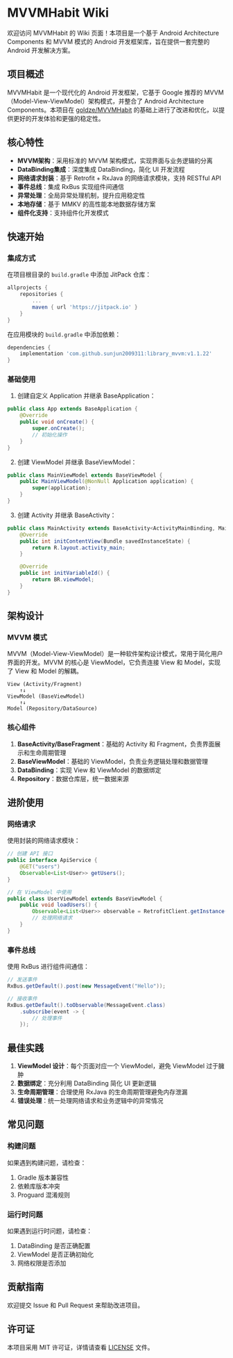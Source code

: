 # MVVMHabit Wiki

欢迎访问 MVVMHabit 的 Wiki 页面！本项目是一个基于 Android Architecture Components 和 MVVM 模式的 Android 开发框架库，旨在提供一套完整的 Android 开发解决方案。

## 项目概述

MVVMHabit 是一个现代化的 Android 开发框架，它基于 Google 推荐的 MVVM（Model-View-ViewModel）架构模式，并整合了 Android Architecture Components。本项目在 [goldze/MVVMHabit](https://github.com/goldze/MVVMHabit) 的基础上进行了改进和优化，以提供更好的开发体验和更强的稳定性。

## 核心特性

- **MVVM架构**：采用标准的 MVVM 架构模式，实现界面与业务逻辑的分离
- **DataBinding集成**：深度集成 DataBinding，简化 UI 开发流程
- **网络请求封装**：基于 Retrofit + RxJava 的网络请求模块，支持 RESTful API
- **事件总线**：集成 RxBus 实现组件间通信
- **异常处理**：全局异常处理机制，提升应用稳定性
- **本地存储**：基于 MMKV 的高性能本地数据存储方案
- **组件化支持**：支持组件化开发模式

## 快速开始

### 集成方式

在项目根目录的 `build.gradle` 中添加 JitPack 仓库：

```gradle
allprojects {
    repositories {
        ...
        maven { url 'https://jitpack.io' }
    }
}
```

在应用模块的 `build.gradle` 中添加依赖：

```gradle
dependencies {
    implementation 'com.github.sunjun2009311:library_mvvm:v1.1.22'
}
```

### 基础使用

1. 创建自定义 Application 并继承 BaseApplication：

```java
public class App extends BaseApplication {
    @Override
    public void onCreate() {
        super.onCreate();
        // 初始化操作
    }
}
```

2. 创建 ViewModel 并继承 BaseViewModel：

```java
public class MainViewModel extends BaseViewModel {
    public MainViewModel(@NonNull Application application) {
        super(application);
    }
}
```

3. 创建 Activity 并继承 BaseActivity：

```java
public class MainActivity extends BaseActivity<ActivityMainBinding, MainViewModel> {
    @Override
    public int initContentView(Bundle savedInstanceState) {
        return R.layout.activity_main;
    }

    @Override
    public int initVariableId() {
        return BR.viewModel;
    }
}
```

## 架构设计

### MVVM 模式

MVVM（Model-View-ViewModel）是一种软件架构设计模式，常用于简化用户界面的开发。MVVM 的核心是 ViewModel，它负责连接 View 和 Model，实现了 View 和 Model 的解耦。

```
View (Activity/Fragment) 
    ↑↓
ViewModel (BaseViewModel)
    ↑↓
Model (Repository/DataSource)
```

### 核心组件

1. **BaseActivity/BaseFragment**：基础的 Activity 和 Fragment，负责界面展示和生命周期管理
2. **BaseViewModel**：基础的 ViewModel，负责业务逻辑处理和数据管理
3. **DataBinding**：实现 View 和 ViewModel 的数据绑定
4. **Repository**：数据仓库层，统一数据来源

## 进阶使用

### 网络请求

使用封装的网络请求模块：

```java
// 创建 API 接口
public interface ApiService {
    @GET("users")
    Observable<List<User>> getUsers();
}

// 在 ViewModel 中使用
public class UserViewModel extends BaseViewModel {
    public void loadUsers() {
        Observable<List<User>> observable = RetrofitClient.getInstance().create(ApiService.class).getUsers();
        // 处理网络请求
    }
}
```

### 事件总线

使用 RxBus 进行组件间通信：

```java
// 发送事件
RxBus.getDefault().post(new MessageEvent("Hello"));

// 接收事件
RxBus.getDefault().toObservable(MessageEvent.class)
    .subscribe(event -> {
        // 处理事件
    });
```

## 最佳实践

1. **ViewModel 设计**：每个页面对应一个 ViewModel，避免 ViewModel 过于臃肿
2. **数据绑定**：充分利用 DataBinding 简化 UI 更新逻辑
3. **生命周期管理**：合理使用 RxJava 的生命周期管理避免内存泄漏
4. **错误处理**：统一处理网络请求和业务逻辑中的异常情况

## 常见问题

### 构建问题

如果遇到构建问题，请检查：
1. Gradle 版本兼容性
2. 依赖库版本冲突
3. Proguard 混淆规则

### 运行时问题

如果遇到运行时问题，请检查：
1. DataBinding 是否正确配置
2. ViewModel 是否正确初始化
3. 网络权限是否添加

## 贡献指南

欢迎提交 Issue 和 Pull Request 来帮助改进项目。

## 许可证

本项目采用 MIT 许可证，详情请查看 [LICENSE](https://github.com/sunjun2009311/library_mvvm/blob/master/LICENSE) 文件。